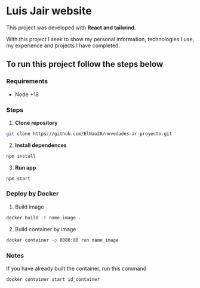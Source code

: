 # Luis Jair website
This project was developed with **React and tailwind.**

With this project I seek to show my personal information, technologies I use, my experience and projects I have completed.

## To run this project follow the steps below

### Requirements

* Node +18


### Steps

1. **Clone repository**

```bash
git clone https://github.com/ElNao28/novedades-ar-proyecto.git
```
2. **Install dependences**
```bash
npm install
```
3. **Run app**
```bash
npm start
```

### Deploy by Docker

1. Build image
```bash
docker build -t name_image .
```

2. Build container by image
```bash
docker container -p 8080:80 run name_image
```
### Notes

If you have already built the container, run this command

```bash
docker container start id_container
```